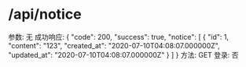 # /api/notice

参数: 无
成功响应: {
"code": 200,
"success": true,
"notice": [
{
"id": 1,
"content": "123",
"created_at": "2020-07-10T04:08:07.000000Z",
"updated_at": "2020-07-10T04:08:07.000000Z"
}
]
}
方法: GET
登录: 否